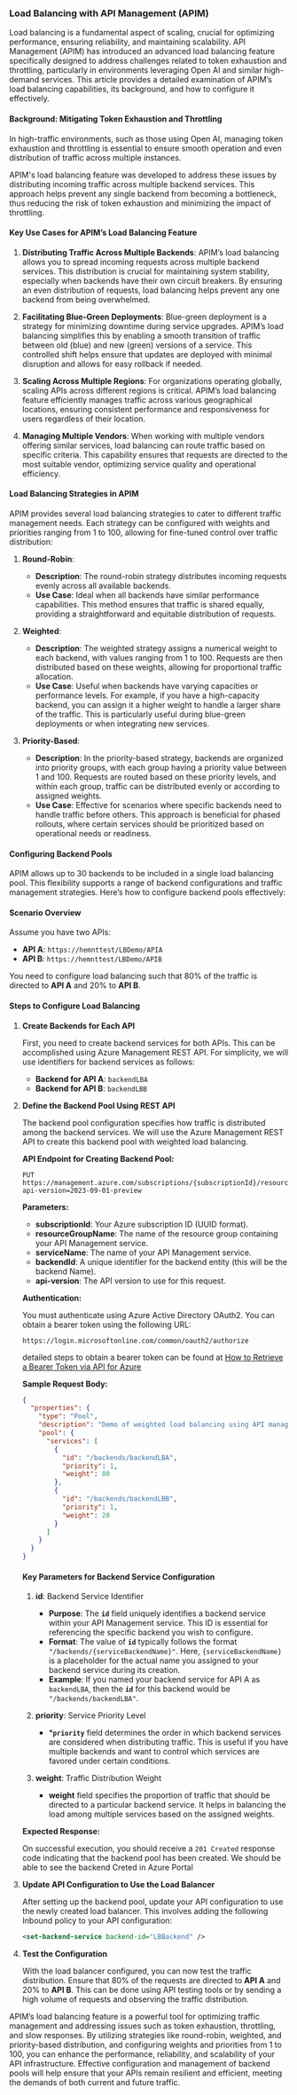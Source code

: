 ### Load Balancing with API Management (APIM)

Load balancing is a fundamental aspect of scaling, crucial for optimizing performance, ensuring reliability, and maintaining scalability. API Management (APIM) has introduced an advanced load balancing feature specifically designed to address challenges related to token exhaustion and throttling, particularly in environments leveraging Open AI and similar high-demand services. This article provides a detailed examination of APIM’s load balancing capabilities, its background, and how to configure it effectively.

#### **Background: Mitigating Token Exhaustion and Throttling**

In high-traffic environments, such as those using Open AI, managing token exhaustion and throttling is essential to ensure smooth operation and even distribution of traffic across multiple instances.

APIM's load balancing feature was developed to address these issues by distributing incoming traffic across multiple backend services. This approach helps prevent any single backend from becoming a bottleneck, thus reducing the risk of token exhaustion and minimizing the impact of throttling.

#### **Key Use Cases for APIM’s Load Balancing Feature**

1. **Distributing Traffic Across Multiple Backends**:
   APIM’s load balancing allows you to spread incoming requests across multiple backend services. This distribution is crucial for maintaining system stability, especially when backends have their own circuit breakers. By ensuring an even distribution of requests, load balancing helps prevent any one backend from being overwhelmed.

2. **Facilitating Blue-Green Deployments**:
   Blue-green deployment is a strategy for minimizing downtime during service upgrades. APIM’s load balancing simplifies this by enabling a smooth transition of traffic between old (blue) and new (green) versions of a service. This controlled shift helps ensure that updates are deployed with minimal disruption and allows for easy rollback if needed.

3. **Scaling Across Multiple Regions**:
   For organizations operating globally, scaling APIs across different regions is critical. APIM’s load balancing feature efficiently manages traffic across various geographical locations, ensuring consistent performance and responsiveness for users regardless of their location.

4. **Managing Multiple Vendors**:
   When working with multiple vendors offering similar services, load balancing can route traffic based on specific criteria. This capability ensures that requests are directed to the most suitable vendor, optimizing service quality and operational efficiency.

#### **Load Balancing Strategies in APIM**

APIM provides several load balancing strategies to cater to different traffic management needs. Each strategy can be configured with weights and priorities ranging from 1 to 100, allowing for fine-tuned control over traffic distribution:

1. **Round-Robin**:
   - **Description**: The round-robin strategy distributes incoming requests evenly across all available backends.
   - **Use Case**: Ideal when all backends have similar performance capabilities. This method ensures that traffic is shared equally, providing a straightforward and equitable distribution of requests.

2. **Weighted**:
   - **Description**: The weighted strategy assigns a numerical weight to each backend, with values ranging from 1 to 100. Requests are then distributed based on these weights, allowing for proportional traffic allocation.
   - **Use Case**: Useful when backends have varying capacities or performance levels. For example, if you have a high-capacity backend, you can assign it a higher weight to handle a larger share of the traffic. This is particularly useful during blue-green deployments or when integrating new services.

3. **Priority-Based**:
   - **Description**: In the priority-based strategy, backends are organized into priority groups, with each group having a priority value between 1 and 100. Requests are routed based on these priority levels, and within each group, traffic can be distributed evenly or according to assigned weights.
   - **Use Case**: Effective for scenarios where specific backends need to handle traffic before others. This approach is beneficial for phased rollouts, where certain services should be prioritized based on operational needs or readiness.

#### **Configuring Backend Pools**

APIM allows up to 30 backends to be included in a single load balancing pool. This flexibility supports a range of backend configurations and traffic management strategies. Here’s how to configure backend pools effectively:


#### Scenario Overview

Assume you have two APIs:

- **API A**: `https://hemnttest/LBDemo/APIA`
- **API B**: `https://hemnttest/LBDemo/APIB`

You need to configure load balancing such that 80% of the traffic is directed to **API A** and 20% to **API B**. 

#### Steps to Configure Load Balancing

1. **Create Backends for Each API**

   First, you need to create backend services for both APIs. This can be accomplished using Azure Management REST API. For simplicity, we will use identifiers for backend services as follows:

   - **Backend for API A**: `backendLBA`
   - **Backend for API B**: `backendLBB`

2. **Define the Backend Pool Using REST API**

   The backend pool configuration specifies how traffic is distributed among the backend services. We will use the Azure Management REST API to create this backend pool with weighted load balancing.

   **API Endpoint for Creating Backend Pool:**

   ```http
   PUT https://management.azure.com/subscriptions/{subscriptionId}/resourceGroups/{resourceGroupName}/providers/Microsoft.ApiManagement/service/{serviceName}/backends/{backendId}?api-version=2023-09-01-preview
   ```

   **Parameters:**

   - **subscriptionId**: Your Azure subscription ID (UUID format).
   - **resourceGroupName**: The name of the resource group containing your API Management service.
   - **serviceName**: The name of your API Management service.
   - **backendId**: A unique identifier for the backend entity (this will be the backend Name).
   - **api-version**: The API version to use for this request.

   **Authentication:**

   You must authenticate using Azure Active Directory OAuth2. You can obtain a bearer token using the following URL:

   ```
   https://login.microsoftonline.com/common/oauth2/authorize
   ```
   detailed steps to obtain a bearer token can be found at [How to Retrieve a Bearer Token via API for Azure](https://hmntrathore.github.io/BearerToken)


   **Sample Request Body:**

   ```json
   {
     "properties": {
       "type": "Pool",
       "description": "Demo of weighted load balancing using API management",
       "pool": {
         "services": [
           {
             "id": "/backends/backendLBA",
             "priority": 1,
             "weight": 80
           },
           {
             "id": "/backends/backendLBB",
             "priority": 1,
             "weight": 20
           }
         ]
       }
     }
   }
   ```

   #### Key Parameters for Backend Service Configuration

      1. **id**: Backend Service Identifier

         - **Purpose**: The **`id`** field uniquely identifies a backend service within your API Management service. This ID is essential for referencing the specific backend you wish to configure.
         - **Format**: The value of **`id`** typically follows the format `"/backends/{serviceBackendName}"`. Here, `{serviceBackendName}` is a placeholder for the actual name you assigned to your backend service during its creation.
         - **Example**: If you named your backend service for API A as `backendLBA`, then the **`id`** for this backend would be `"/backends/backendLBA"`.

      2. **priority**: Service Priority Level

         - ***`priority`** field determines the order in which backend services are considered when distributing traffic. This is useful if you have multiple backends and want to control which services are favored under certain conditions.

      3. **weight**: Traffic Distribution Weight

         - **weight** field specifies the proportion of traffic that should be directed to a particular backend service. It helps in balancing the load among multiple services based on the assigned weights.

  
   **Expected Response:**

   On successful execution, you should receive a `201 Created` response code indicating that the backend pool has been created. We should be able to see the backend Creted in Azure Portal

   

4. **Update API Configuration to Use the Load Balancer**

   After setting up the backend pool, update your API configuration to use the newly created load balancer. This involves adding the following Inbound policy to your API configuration:

   ```xml
   <set-backend-service backend-id="LBBackend" />
   ```

5. **Test the Configuration**

   With the load balancer configured, you can now test the traffic distribution. Ensure that 80% of the requests are directed to **API A** and 20% to **API B**. This can be done using API testing tools or by sending a high volume of requests and observing the traffic distribution.


APIM’s load balancing feature is a powerful tool for optimizing traffic management and addressing issues such as token exhaustion, throttling, and slow responses. By utilizing strategies like round-robin, weighted, and priority-based distribution, and configuring weights and priorities from 1 to 100, you can enhance the performance, reliability, and scalability of your API infrastructure. Effective configuration and management of backend pools will help ensure that your APIs remain resilient and efficient, meeting the demands of both current and future traffic.

